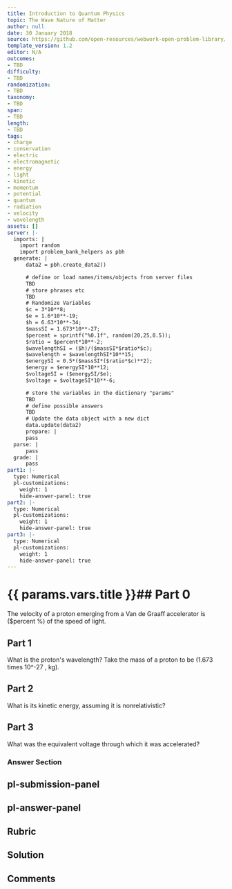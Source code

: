 ```yaml
---
title: Introduction to Quantum Physics
topic: The Wave Nature of Matter
author: null
date: 30 January 2018
source: https://github.com/open-resources/webwork-open-problem-library/tree/master/Contrib/BrockPhysics/College_Physics_Urone/29.Introduction_to_Quantum_Physics/29-06.The_Wave_Nature_of_Matter/NU_U17_29_06_011.pg
template_version: 1.2
editor: N/A
outcomes:
- TBD
difficulty:
- TBD
randomization:
- TBD
taxonomy:
- TBD
span:
- TBD
length:
- TBD
tags:
- charge
- conservation
- electric
- electromagnetic
- energy
- light
- kinetic
- momentum
- potential
- quantum
- radiation
- velocity
- wavelength
assets: []
server: |-
  imports: |
    import random
    import problem_bank_helpers as pbh
  generate: |
      data2 = pbh.create_data2()

      # define or load names/items/objects from server files
      TBD
      # store phrases etc
      TBD
      # Randomize Variables
      $c = 3*10**8;
      $e = 1.6*10**-19;
      $h = 6.63*10**-34;
      $massSI = 1.673*10**-27;
      $percent = sprintf("%0.1f", random(20,25,0.5));
      $ratio = $percent*10**-2;
      $wavelengthSI = ($h)/($massSI*$ratio*$c);
      $wavelength = $wavelengthSI*10**15;
      $energySI = 0.5*($massSI*($ratio*$c)**2);
      $energy = $energySI*10**12;
      $voltageSI = ($energySI/$e);
      $voltage = $voltageSI*10**-6;

      # store the variables in the dictionary "params"
      TBD
      # define possible answers
      TBD
      # Update the data object with a new dict
      data.update(data2)
      prepare: |
      pass
  parse: |
      pass
  grade: |
      pass
part1: |-
  type: Numerical
  pl-customizations:
    weight: 1
    hide-answer-panel: true
part2: |-
  type: Numerical
  pl-customizations:
    weight: 1
    hide-answer-panel: true
part3: |-
  type: Numerical
  pl-customizations:
    weight: 1
    hide-answer-panel: true
---
```


# {{ params.vars.title }}## Part 0 
The velocity of a proton emerging from a Van de Graaff accelerator is ($percent %) of the speed of light. 
## Part 1 
What is the proton's wavelength? Take the mass of a proton to be (1.673 times 10^-27 , kg). 
## Part 2 
What is its kinetic energy, assuming it is nonrelativistic? 
## Part 3 
What was the equivalent voltage through which it was accelerated? 


### Answer Section 


## pl-submission-panel 


## pl-answer-panel 


## Rubric 


## Solution 


## Comments 


